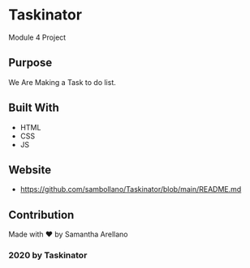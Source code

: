 # Taskinator
Module 4 Project

## Purpose
We Are Making a Task to do list.

## Built With
* HTML
* CSS
* JS

## Website
* https://github.com/sambollano/Taskinator/blob/main/README.md

## Contribution
Made with ❤️ by Samantha Arellano

### 2020 by Taskinator